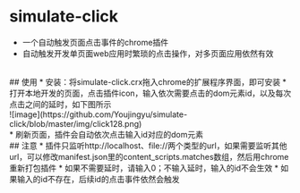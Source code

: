 # simulate-click
* 一个自动触发页面点击事件的chrome插件
* 自动触发开发单页面web应用时繁琐的点击操作，对多页面应用依然有效
<br>
## 使用
* 安装：将simulate-click.crx拖入chrome的扩展程序界面，即可安装
* 打开本地开发的页面，点击插件icon，输入依次需要点击的dom元素id，以及每次点击之间的延时，如下图所示
<br>
![image](https://github.com/Youjingyu/simulate-click/blob/master/img/click128.png)
<br>
* 刷新页面，插件会自动依次点击输入id对应的dom元素
<br>
## 注意
* 插件只监听http://localhost、file://两个类型的url，如果需要监听其他url，可以修改manifest.json里的content_scripts.matches数组，然后用chrome重新打包插件
* 如果不需要延时，请输入0；不输入延时，输入的id不会生效
* 如果输入的id不存在，后续id的点击事件依然会触发
